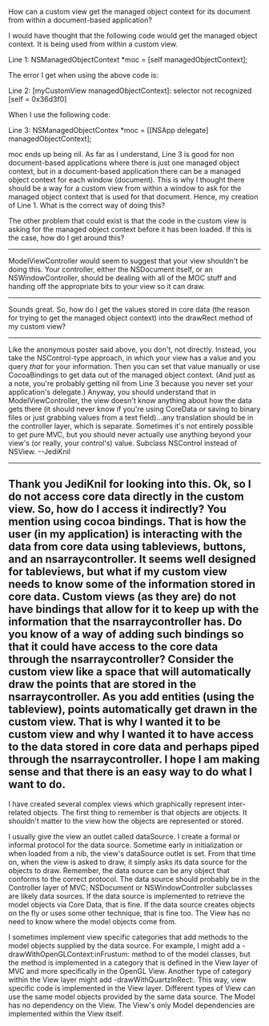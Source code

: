 How can a custom view get the managed object context for its document from within a document-based application?

I would have thought that the following code would get the managed object context.  It is being used from within a custom view.

Line 1:      NSManagedObjectContext *moc = [self managedObjectContext];

The error I get when using the above code is:

Line 2:      [myCustomView managedObjectContext]: selector not recognized [self = 0x36d3f0]

When I use the following code:

Line 3:      NSManagedObjectContex *moc = [[NSApp delegate] managedObjectContext];

moc ends up being nil.  As far as I understand, Line 3 is good for non document-based applications where there is just one managed object context, but in a document-based application there can be a managed object context for each window (document).  This is why I thought there should be a way for a custom view from within a window to ask for the managed object context that is used for that document.  Hence, my creation of Line 1.  What is the correct way of doing this?

The other problem that could exist is that the code in the custom view is asking for the managed object context before it has been loaded.  If this is the case, how do I get around this?

----

ModelViewController would seem to suggest that your view shouldn't be doing this. Your controller, either the NSDocument itself, or an NSWindowController, should be dealing with all of the MOC stuff and handing off the appropriate bits to your view so it can draw.

----

Sounds great.  So, how do I get the values stored in core data (the reason for trying to get the managed object context) into the drawRect method of my custom view?

----
Like the anonymous poster said above, you don't, not directly. Instead, you take the NSControl-type approach, in which your view has a value and you query *that* for your information. Then you can set that value manually or use CocoaBindings to get data out of the managed object context. (And just as a note, you're probably getting     nil from Line 3 because you never set your application's delegate.) Anyway, you should understand that in ModelViewController, the view doesn't know anything about how the data gets there (it should never know if you're using CoreData or saving to binary files or just grabbing values from a text field)...any translation should be in the controller layer, which is separate. Sometimes it's not entirely possible to get pure MVC, but you should never actually use anything beyond your view's (or really, your control's) value. Subclass NSControl instead of NSView. --JediKnil

----
Thank you JediKnil for looking into this.  Ok, so I do not access core data directly in the custom view.  So, how do I access it indirectly?  You mention using cocoa bindings.  That is how the user (in my application) is interacting with the data from core data using tableviews, buttons, and an nsarraycontroller.  It seems well designed for tableviews, but what if my custom view needs to know some of the information stored in core data.  Custom views (as they are) do not have bindings that allow for it to keep up with the information that the nsarraycontroller has.  Do you know of a way of adding such bindings so that it could have access to the core data through the nsarraycontroller?  Consider the custom view like a space that will automatically draw the points that are stored in the nsarraycontroller.  As you add entities (using the tableview), points automatically get drawn in the custom view.  That is why I wanted it to be custom view and why I wanted it to have access to the data stored in core data and perhaps piped through the nsarraycontroller.  I hope I am making sense and that there is an easy way to do what I want to do.
----
I have created several complex views which graphically represent inter-related objects.  The first thing to remember is that objects are objects.  It shouldn't matter to the view how the objects are represented or stored.

I usually give the view an outlet called dataSource.  I create a formal or informal protocol for the data source.  Sometime early in initialization or when loaded from a nib, the view's dataSource outlet is set.  From that time on, when the view is asked to draw, it simply asks its data source for the objects to draw.  Remember, the data source can be any object that conforms to the correct protocol.  The data source should probably be in the Controller layer of MVC; NSDocument or NSWindowController subclasses are likely data sources.  If the data source is implemented to retrieve the model objects via Core Data, that is fine.  If the data source creates objects on the fly or uses some other technique, that is fine too.  The View has no need to know where the model objects come from.

I sometimes implement view specific categories that add methods to the model objects supplied by the data source.  For example, I might add a -drawWithOpenGLContext:inFrustum: method to of the model classes, but the method is implemented in a category that is defined in the View layer of MVC and more specifically in the OpenGL View.  Another type of category within the View layer might add -drawWithQuartzInRect:.  This way, view specific code is implemented in the View layer.  Different types of View can use the same model objects provided by the same data source.  The Model has no dependency on the View.  The View's only Model dependencies are implemented within the View itself.
